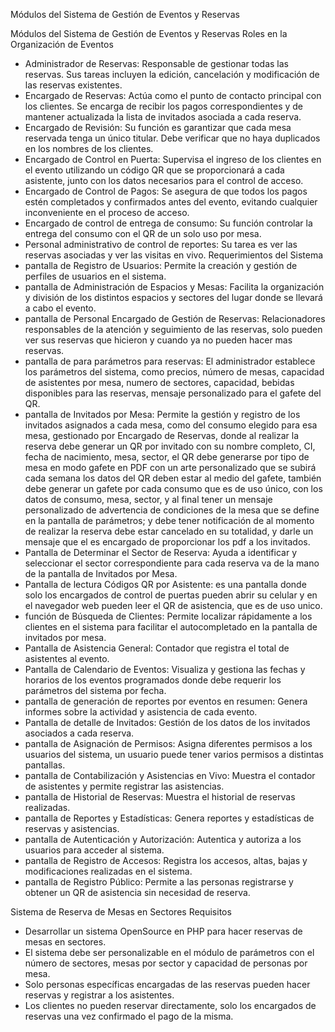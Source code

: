 Módulos del Sistema de Gestión de Eventos y Reservas

Módulos del Sistema de Gestión de Eventos y Reservas
Roles en la Organización de Eventos
- Administrador de Reservas: Responsable de gestionar todas las reservas. Sus tareas incluyen la edición, cancelación y modificación de las reservas existentes.
- Encargado de Reservas: Actúa como el punto de contacto principal con los clientes. Se encarga de recibir los pagos correspondientes y de mantener actualizada la lista de invitados asociada a cada reserva.
- Encargado de Revisión: Su función es garantizar que cada mesa reservada tenga un único titular. Debe verificar que no haya duplicados en los nombres de los clientes.
- Encargado de Control en Puerta: Supervisa el ingreso de los clientes en el evento utilizando un código QR que se proporcionará a cada asistente, junto con los datos necesarios para el control de acceso.
- Encargado de Control de Pagos: Se asegura de que todos los pagos estén completados y confirmados antes del evento, evitando cualquier inconveniente en el proceso de acceso.
- Encargado de control de entrega de consumo: Su función controlar la entrega del consumo con el QR de un solo uso por mesa.
- Personal administrativo de control de reportes: Su tarea es ver las reservas asociadas y ver las visitas en vivo.
Requerimientos del Sistema
- pantalla de Registro de Usuarios: Permite la creación y gestión de perfiles de usuarios en el sistema.
- pantalla de Administración de Espacios y Mesas: Facilita la organización y división de los distintos espacios y sectores del lugar donde se llevará a cabo el evento.
- pantalla de Personal Encargado de Gestión de Reservas: Relacionadores responsables de la atención y seguimiento de las reservas, solo pueden ver sus reservas que hicieron y cuando ya no pueden hacer mas reservas.
- pantalla de para parámetros para reservas: El administrador establece los parámetros del sistema, como precios, número de mesas, capacidad de asistentes por mesa, numero de sectores, capacidad, bebidas disponibles para las reservas, mensaje personalizado para el gafete del QR.
- pantalla de Invitados por Mesa: Permite la gestión y registro de los invitados asignados a cada mesa, como del consumo elegido para esa mesa,  gestionado por Encargado de Reservas, donde al realizar la reserva debe generar un QR por invitado con su nombre completo, CI, fecha de nacimiento, mesa, sector, el QR debe generarse por tipo de mesa en modo gafete en PDF con un arte personalizado que se subirá cada semana los datos del QR deben estar al medio del gafete, también debe generar un gafete por cada consumo que es de uso único, con los datos de consumo, mesa, sector, y al final tener un mensaje personalizado de advertencia de condiciones de la mesa que se define en la pantalla de parámetros; y debe tener notificación de al momento de realizar la reserva debe estar cancelado en su totalidad, y darle un mensaje que el es encargado de proporcionar los pdf a los invitados.
- Pantalla de Determinar el Sector de Reserva: Ayuda a identificar y seleccionar el sector correspondiente para cada reserva va de la mano de la pantalla de Invitados por Mesa.
- Pantalla de lectura Códigos QR por Asistente: es una pantalla donde solo los encargados de control de puertas pueden abrir su celular y en el navegador web pueden leer el QR de asistencia, que es de uso unico.
- función de Búsqueda de Clientes: Permite localizar rápidamente a los clientes en el sistema para facilitar el autocompletado en la pantalla de invitados por mesa.
- Pantalla de Asistencia General: Contador que registra el total de asistentes al evento.
- Pantalla de Calendario de Eventos: Visualiza y gestiona las fechas y horarios de los eventos programados donde debe requerir los parámetros del sistema por fecha.
- pantalla de generación de reportes por eventos en resumen: Genera informes sobre la actividad y asistencia de cada evento.
- Pantalla de detalle de Invitados: Gestión de los datos de los invitados asociados a cada reserva.
- pantalla de Asignación de Permisos: Asigna diferentes permisos a los usuarios del sistema, un usuario puede tener varios permisos a distintas pantallas.
- pantalla de Contabilización y Asistencias en Vivo: Muestra el contador de asistentes y permite registrar las asistencias.
- pantalla de Historial de Reservas: Muestra el historial de reservas realizadas.
- pantalla de Reportes y Estadísticas: Genera reportes y estadísticas de reservas y asistencias.
- pantalla de Autenticación y Autorización: Autentica y autoriza a los usuarios para acceder al sistema.
- pantalla de Registro de Accesos: Registra los accesos, altas, bajas y modificaciones realizadas en el sistema.
- pantalla de Registro Público: Permite a las personas registrarse y obtener un QR de asistencia sin necesidad de reserva.

Sistema de Reserva de Mesas en Sectores
Requisitos

- Desarrollar un sistema OpenSource en PHP para hacer reservas de mesas en sectores.
- El sistema debe ser personalizable en el módulo de parámetros con el número de sectores, mesas por sector y capacidad de personas por mesa.
- Solo personas específicas encargadas de las reservas pueden hacer reservas y registrar a los asistentes.
- Los clientes no pueden reservar directamente, solo los encargados de reservas una vez confirmado el pago de la misma.

